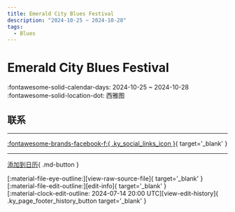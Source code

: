 ```yaml
---
title: Emerald City Blues Festival
description: "2024-10-25 ~ 2024-10-28"
tags:
  - Blues
---
```


# Emerald City Blues Festival 

:fontawesome-solid-calendar-days: 2024-10-25 ~ 2024-10-28  
:fontawesome-solid-location-dot: 西雅图  

## 联系


---

 [:fontawesome-brands-facebook-f:{ .ky_social_links_icon }](https://www.facebook.com/events/252207960748120){ target='_blank' }

---

[添加到日历](https://swing.news/ics/zh-Hans/2024/us/emerald-city-blues-festival-2024.ics){ .md-button }

<div class="ky_page_footer" markdown>
<div class="ky_page_footer_trailing" markdown="span">
[:material-file-eye-outline:][view-raw-source-file]{ target='_blank' }
[:material-file-edit-outline:][edit-info]{ target='_blank' }
</div>
<div class="ky_page_footer_leading" markdown="span">
[:material-clock-edit-outline: 2024-07-14 20:00 UTC][view-edit-history]{ .ky_page_footer_history_button target='_blank' }
</div>
</div>

[view-raw-source-file]: https://github.com/swingdance/events/blob/main/2024/us/emerald-city-blues-festival-2024.json "查看原始源文件"
[edit-info]: https://github.com/swingdance/events/issues/new?assignees=&labels=update+event&projects=&template=03-update_entity.yml&title=%5B2024%2Fus%5D%20Emerald%20City%20Blues%20Festival&region=us&year=2024&id=emerald-city-blues-festival-2024&name=Emerald%20City%20Blues%20Festival&org_id= "编辑信息"

[view-edit-history]: https://github.com/swingdance/events/commits/main/2024/us/emerald-city-blues-festival-2024.json "查看编辑历史"
